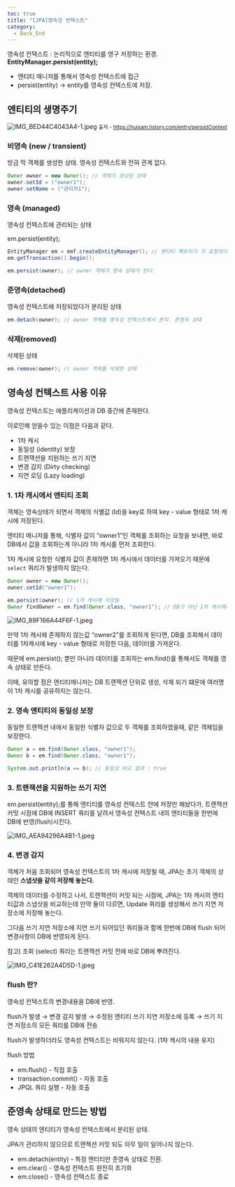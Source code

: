 ```yaml
---
toc: true
title: "[JPA]영속성 컨텍스트"
category:
  - Back_End
---
```

영속성 컨텍스트 : 논리적으로 엔티티를 영구 저장하는 환경. **EntityManager.persist$($entity);**

- 엔티티 매니저를 통해서 영속성 컨텍스트에 접근
- persist$($entity) → entity를 영속성 컨텍스트에 저장.

## 엔티티의 생명주기

![IMG_BED44C4043A4-1.jpeg](https://blog.kakaocdn.net/dn/XPxaN/btqYJ9Z3PMB/svGLPEkkDrNFfvLUd3bwe1/img.png)
<small>출처 - https://huisam.tistory.com/entry/persistContext</small>

### 비영속 $($new / transient)

방금 막 객체를 생성한 상태. 영속성 컨텍스트와 전혀 관계 없다.

```java
Owner owner = new Owner(); // 객체가 생성된 상태
owner.setId = ("owner1");
owner.setName = ("관리자1");
```

### 영속 $($managed)

영속성 컨텍스트에 관리되는 상태 

em.persist$($entity);

```java
EntityManager em = emf.createEntityManager(); // 엔티티 펙토리가 각 요청마다 엔티티 매니저 생성
em.getTransaction().begin();

em.persist(owner); // owner 객체가 영속 상태가 된다.
```

### 준영속$($detached)

영속성 컨텍스트에 저장되었다가 분리된 상태

```java
em.detach(owner); // owner 객체를 영속성 컨텍스트에서 분리. 준영속 상태
```

### 삭제$($removed)

삭제된 상태

```java
em.remove(owner); // owner 객체를 삭제한 상태
```

## 영속성 컨텍스트 사용 이유

영속성 컨텍스트는 애플리케이션과 DB 중간에 존재한다.

이로인해 얻을수 있는 이점은 다음과 같다.

- 1차 캐시
- 동일성 $($identity) 보장
- 트랜잭션을 지원하는 쓰기 지연
- 변경 감지 $($Dirty checking)
- 지연 로딩 $($Lazy loading)

### 1. 1차 캐시에서 엔티티 조회

객체는 영속상태가 되면서 객체의 식별값 $($Id)을 key로 하여 key - value 형태로 1차 캐시에 저장된다.

엔티티 메니저를 통해, 식별자 값이 “owner1”인 객체를 조회하는 요청을 보내면, 바로 DB에서 값을 조회하는게 아니라 1차 캐시를 먼저 조회한다.

1차 캐시에 요청한 식별자 값이 존재하면 1차 캐시에서 데이터를 가져오기 때문에 `select` 쿼리가 발생하지 않는다.

```java
Owner owner = new Owner();
owner.setId("owner1");

em.persist(owner); // 1차 캐시에 저장됨
Owner findOwner = em.find(Owner.class, "owner1"); // DB가 아닌 1차 캐시에서 조회
```

![IMG_89F166A44F6F-1.jpeg](https://lar542.github.io/img/post_img/JPA-2019-08-01-1.png)

만약 1차 캐시에 존재하지 않는값 “owner2”를 조회하게 된다면, DB를 조회해서 데이터를 1차캐시에 key - value 형태로 저장한 다음, 데이터를 가져온다.

때문에 em.persist$($); 뿐만 아니라 데이터를 조회하는 em.find$($)를 통해서도 객체를 영속 상태로 만든다.

이때, 유의할 점은 엔티티메니저는 DB 트랜젝션 단위로 생성, 삭제 되기 떄문에 여러명이 1차 캐시를 공유하지는 않는다.

### 2. 영속 엔티티의 동일성 보장

동일한 트랜젝션 내에서 동일한 식별자 값으로 두 객체를 조회하였을때, 같은 객체임을 보장한다.

```java
Owner a = em.find(Owner.class, "owner1");
Owner b = em.find(Owner.class, "owner1");

System.out.println(a == b); // 동일성 비교 결과 : true
```

### 3. 트랜잭션을 지원하는 쓰기 지연

em.persist$($entity);를 통해 엔티티를 영속성 컨텍스트 안에 저장만 해놨다가, 트랜잭션 커밋 시점에 DB에 INSERT 쿼리를 날려서 영속성 컨텍스트 내의 엔티티들을 한번에 DB에 반영$($flush)시킨다.

![IMG_AEA94296A4B1-1.jpeg](https://hongchangsub.com/content/images/2021/10/Screen-Shot-2021-10-21-at-12.01.08-AM.png)

### 4. 변경 감지

객체가 처음 조회되어 영속성 컨텍스트의 1차 캐시에 저장될 때, JPA는 초기 객체의 상태인 **스냅샷을 같이 저장해 놓는다.**

객체의 데이터를 수정하고 나서, 트랜잭션이 커밋 되는 시점에, JPA는 1차 캐시의 엔티티값과 스냅샷을 비교하는데 만약 둘이 다르면, Update 쿼리를 생성해서 쓰기 지연 저장소에 저장해 놓는다.

그다음 쓰기 지연 저장소에 지연 쓰기 되어있던 쿼리들과 함께 한번에 DB에 flush 되어 변경사항이 DB에 반영되게 된다.

참고) 조회 $($select) 쿼리는 트랜잭션 커밋 전에 바로 DB에 뿌려진다.

![IMG_C41E262A4D5D-1.jpeg](https://hongchangsub.com/content/images/2021/10/Screen-Shot-2021-10-22-at-11.49.15-PM.png)

### flush 란?

영속성 컨텍스트의 변경내용을 DB에 반영.

flush가 발생 → 변경 감지 발생 → 수정된 엔티티 쓰기 지연 저장소에 등록 → 쓰기 지연 저장소의 모든 쿼리를 DB에 전송

flush가 발생하더라도 영속성 컨텍스트는 비워지지 않는다. $($1차 캐시의 내용 유지)

flush 방법

- em.flush$($) - 직접 호출
- transaction.commit$($) - 자동 호출
- JPQL 쿼리 실행 - 자동 호출

## 준영속 상태로 만드는 방법

영속 상태의 엔티티가 영속성 컨텍스트에서 분리된 상태.

JPA가 관리하지 않으므로 트랜젝션 커밋 되도 아무 일이 일어나지 않는다.

- em.detach$($entity) - 특정 엔티티만 준영속 상태로 전환.
- em.clear$($) - 영속성 컨텍스트 완전히 초기화
- em.close$($) - 영속성 컨텍스트 종료